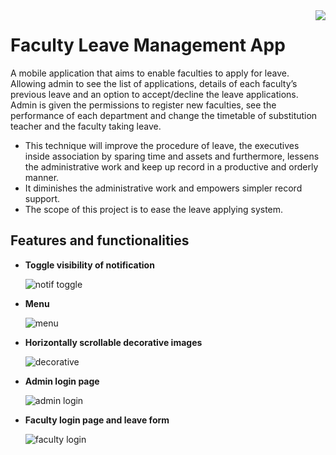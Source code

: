 <img src="https://user-images.githubusercontent.com/91364256/200879509-8e3c1ace-7a55-41e5-8719-190e1cb33a86.png" align="right"/>

# Faculty Leave Management App 

A mobile application that aims to enable faculties to apply for leave. Allowing admin to see the list of applications, details of each faculty’s previous leave and an option to accept/decline the leave applications. Admin is given the permissions to register new faculties, see the performance of each department and change the timetable of substitution teacher and the faculty taking leave.  

- This technique will improve the procedure of leave, the executives inside association by sparing time and assets and furthermore, lessens the administrative work and keep up record in a productive and orderly manner. 
- It diminishes the administrative work and empowers simpler record support. 
- The scope of this project is to ease the leave applying system.


## Features and functionalities

- **Toggle visibility of notification**

    ![notif toggle](https://user-images.githubusercontent.com/91364256/201152615-96602e5f-5807-415d-b15b-53383bf2b602.gif)

- **Menu**
  
    ![menu](https://user-images.githubusercontent.com/91364256/201155010-bbd91824-1b3f-49b2-98dd-465b53681e5c.gif)

- **Horizontally scrollable decorative images**

    ![decorative](https://user-images.githubusercontent.com/91364256/201149869-af61a754-af85-4248-903c-0603a98932f3.gif)

- **Admin login page**
    
    ![admin login](https://user-images.githubusercontent.com/91364256/201156430-0dfa28a7-908e-4e9c-a28f-628dd1a6047b.gif)

- **Faculty login page and leave form**

    ![faculty login](https://user-images.githubusercontent.com/91364256/201160188-46bb0987-7da8-4fea-b5be-1e2c7a144664.gif)

    
